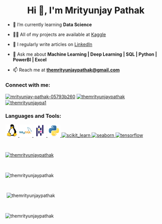 <h1 align="center">Hi 👋, I'm Mrityunjay Pathak</h1>

- 🌱 I’m currently learning **Data Science**

- 👨‍💻 All of my projects are available at [Kaggle](https://www.kaggle.com/themrityunjaypathak)

- 📝 I regularly write articles on [LinkedIn](https://www.linkedin.com/in/themrityunjaypathak/)

- 💬 Ask me about **Machine Learning | Deep Learning | SQL | Python | PowerBI | Excel**

- 📫 Reach me at **themrityunjaypathak@gmail.com**

<h3 align="left">Connect with me:</h3>
<p align="left">
<a href="https://www.linkedin.com/in/themrityunjaypathak/" target="blank"><img align="center" src="https://raw.githubusercontent.com/rahuldkjain/github-profile-readme-generator/master/src/images/icons/Social/linked-in-alt.svg" alt="mrityunjay-pathak-05793b260" height="30" width="40" /></a>
<a href="https://kaggle.com/themrityunjaypathak" target="blank"><img align="center" src="https://raw.githubusercontent.com/rahuldkjain/github-profile-readme-generator/master/src/images/icons/Social/kaggle.svg" alt="themrityunjaypathak" height="30" width="40" /></a>
<a href="https://www.hackerrank.com/themrityunjaypa1" target="blank"><img align="center" src="https://raw.githubusercontent.com/rahuldkjain/github-profile-readme-generator/master/src/images/icons/Social/hackerrank.svg" alt="themrityunjaypa1" height="30" width="40" /></a>
</p>

<h3 align="left">Languages and Tools:</h3>
<p align="left"> <a href="https://www.linux.org/" target="_blank" rel="noreferrer"> <img src="https://raw.githubusercontent.com/devicons/devicon/master/icons/linux/linux-original.svg" alt="linux" width="40" height="40"/> </a> <a href="https://www.mysql.com/" target="_blank" rel="noreferrer"> <img src="https://raw.githubusercontent.com/devicons/devicon/master/icons/mysql/mysql-original-wordmark.svg" alt="mysql" width="40" height="40"/> </a> <a href="https://pandas.pydata.org/" target="_blank" rel="noreferrer"> <img src="https://raw.githubusercontent.com/devicons/devicon/2ae2a900d2f041da66e950e4d48052658d850630/icons/pandas/pandas-original.svg" alt="pandas" width="40" height="40"/> </a> <a href="https://www.python.org" target="_blank" rel="noreferrer"> <img src="https://raw.githubusercontent.com/devicons/devicon/master/icons/python/python-original.svg" alt="python" width="40" height="40"/> </a> <a href="https://scikit-learn.org/" target="_blank" rel="noreferrer"> <img src="https://upload.wikimedia.org/wikipedia/commons/0/05/Scikit_learn_logo_small.svg" alt="scikit_learn" width="40" height="40"/> </a> <a href="https://seaborn.pydata.org/" target="_blank" rel="noreferrer"> <img src="https://seaborn.pydata.org/_images/logo-mark-lightbg.svg" alt="seaborn" width="40" height="40"/> </a> <a href="https://www.tensorflow.org" target="_blank" rel="noreferrer"> <img src="https://www.vectorlogo.zone/logos/tensorflow/tensorflow-icon.svg" alt="tensorflow" width="40" height="40"/> </a> </p>

<br>

<p align="left"> <a href="https://github.com/ryo-ma/github-profile-trophy"><img src="https://github-profile-trophy.vercel.app/?username=themrityunjaypathak" alt="themrityunjaypathak" /></a> </p>

<br>

<p><img align="center" src="https://github-readme-stats.vercel.app/api/top-langs?username=themrityunjaypathak&show_icons=true&theme=radical&locale=en&layout=compact" alt="themrityunjaypathak" /></p>

<br>

<p>&nbsp;<img align="center" src="https://github-readme-stats.vercel.app/api?username=themrityunjaypathak&show_icons=true&theme=radical&locale=en" alt="themrityunjaypathak" /></p>

<br>

<p><img align="center" src="https://github-readme-streak-stats.herokuapp.com/?user=themrityunjaypathak&theme=dark" alt="themrityunjaypathak" /></p>
